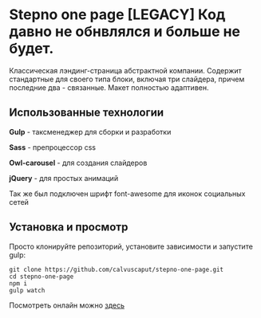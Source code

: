 # Stepno one page [LEGACY] Код давно не обнвлялся и больше не будет.

Классическая лэндинг-страница абстрактной компании. Содержит стандартные для своего типа блоки, включая три слайдера, причем последние два - связанные. Макет полностью адаптивен.

## Использованные технологии


**Gulp** - таксменеджер для сборки и разработки  

**Sass** - препроцессор css  

**Owl-carousel** - для создания слайдеров  

**jQuery** - для простых анимаций  


Так же был подключен шрифт font-awesome для иконок социальных сетей


## Установка и просмотр
Просто клонируйте репозиторий, установите зависимости и запустите gulp:
```
git clone https://github.com/calvuscaput/stepno-one-page.git
cd stepno-one-page
npm i
gulp watch
```

Посмотреть онлайн можно  [здесь](https://calvuscaput.github.io/stepno-one-page/)


